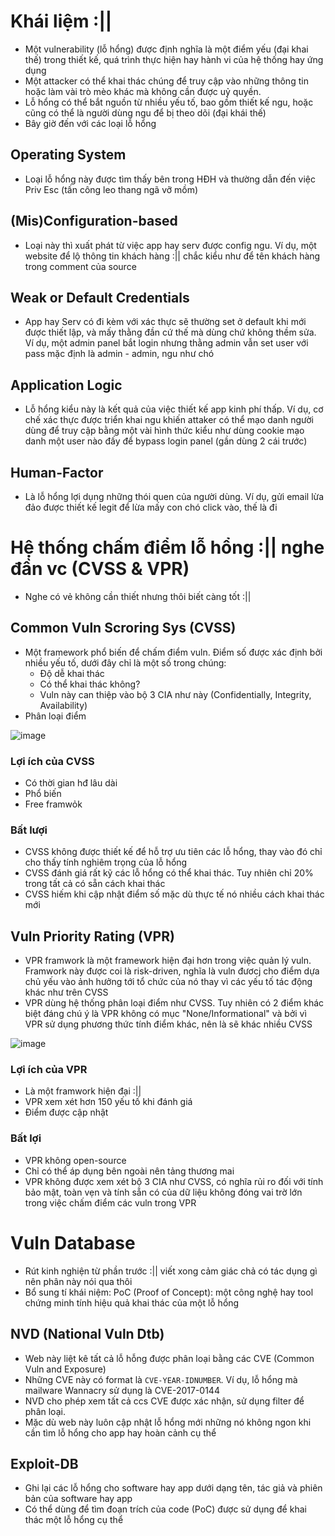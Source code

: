 # Khái liệm :||
- Một vulnerability (lỗ hổng) được định nghĩa là một điểm yếu (đại khai thế) trong thiết kế, quá trình thực hiện hay hành vi của hệ thống hay ứng dụng
- Một attacker có thể khai thác chúng để truy cập vào những thông tin hoặc làm vài trò mèo khác mà không cần được uỷ quyền.
- Lỗ hổng có thể bắt nguồn từ nhiều yếu tố, bao gồm thiết kế ngu, hoặc cũng có thể là người dùng ngu để bị theo dõi (đại khái thế)
- Bây giờ đến với các loại lỗ hổng
## Operating System
- Loại lỗ hổng này được tìm thấy bên trong HĐH và thường dẫn đến việc Priv Esc (tấn công leo thang ngã vỡ mồm)
## (Mis)Configuration-based
- Loại này thì xuất phát từ việc app hay serv được config ngu. Ví dụ, một website để lộ thông tin khách hàng :|| chắc kiểu như để tên khách hàng trong comment của source
## Weak or Default Credentials
- App hay Serv có đi kèm với xác thực sẽ thường set ở default khi mới được thiết lập, và mấy thằng đần cứ thế mà dùng chứ không thềm sửa. Ví dụ, một admin panel bắt login nhưng thằng admin vẫn set user với pass mặc định là admin - admin, ngu như chó
## Application Logic
- Lỗ hổng kiểu này là kết quả của việc thiết kế app kinh phí thấp. Ví dụ, cơ chế xác thực được triển khai ngu khiến attaker có thể mạo danh người dùng để truy cập bằng một vài hình thức kiểu như dùng cookie mạo danh một user nào đấy để bypass login panel (gần dùng 2 cái trước)
## Human-Factor
- Là lỗ hổng lợi dụng những thói quen của người dùng. Ví dụ, gửi email lừa đảo được thiết kế legit để lừa mấy con chó click vào, thế là đi

# Hệ thống chấm điểm lỗ hổng :|| nghe đần vc (CVSS & VPR)
- Nghe có vẻ không cần thiết nhưng thôi biết càng tốt :||
## Common Vuln Scroring Sys (CVSS)
- Một framework phổ biến để chấm điểm vuln. Điểm số được xác định bởi nhiều yếu tố, dưới đây chỉ là một số trong chúng:
  - Độ dễ khai thác
  - Có thể khai thác không?
  - Vuln này can thiệp vào bộ 3 CIA như này (Confidentially, Integrity, Availability)
- Phân loại điểm

![image](https://github.com/Myozz/Web_Applications/assets/94811005/c50db261-31c5-460a-a9d3-c281b88ccc13)
### Lợi ích của CVSS
- Có thời gian hđ lâu dài
- Phổ biến
- Free framwỏk
### Bất lượi
- CVSS không được thiết kế để hỗ trợ ưu tiên các lỗ hổng, thay vào đó chỉ cho thấy tính nghiêm trọng của lỗ hổng
- CVSS đánh giá rất kỹ các lỗ hổng có thể khai thác. Tuy nhiên chỉ 20% trong tất cả có sẵn cách khai thác
- CVSS hiếm khi cập nhật điểm số mặc dù thực tế nó nhiều cách khai thác mới

## Vuln Priority Rating (VPR)
- VPR framwork là một framework hiện đại hơn trong việc quản lý vuln. Framwork này được coi là risk-driven, nghĩa là vuln đươcj cho điểm dựa chủ yếu vào ảnh hưởng tới tổ chức của nó thay vì các yếu tố tác động khác như trên CVSS
- VPR dùng hệ thống phân loại điểm như CVSS. Tuy nhiên có 2 điểm khác biệt đáng chú ý là VPR không có mục "None/Informational" và bởi vì VPR sử dụng phương thức tính điểm khác, nên là sẽ khác nhiều CVSS

![image](https://github.com/Myozz/Web_Applications/assets/94811005/64ca9bd3-5626-4ff2-bb62-a8ea9ea94ea6)
### Lợi ích của VPR
- Là một framwork hiện đại :||
- VPR xem xét hơn 150 yếu tố khi đánh giá
- Điểm được cập nhật
### Bất lợi
- VPR không open-source
- Chỉ có thể áp dụng bên ngoài nên tảng thương mai
- VPR không được xem xét bộ 3 CIA như CVSS, có nghĩa rủi ro đối với tính bảo mật, toàn vẹn và tính sẵn có của dữ liệu không đóng vai trờ lớn trong việc chấm điểm các vuln trong VPR

# Vuln Database
- Rút kinh nghiện từ phần trước :|| viết xong cảm giác chả có tác dụng gì nên phân này nói qua thôi
- Bổ sung tí khái niệm: PoC (Proof of Concept): một công nghệ hay tool chứng minh tính hiệu quả khai thác của một lỗ hổng
## NVD (National Vuln Dtb) 
- Web này liệt kê tất cả lỗ hỗng được phân loại bằng các CVE (Common Vuln and Exposure)
- Những CVE này có format là ```CVE-YEAR-IDNUMBER```. Ví dụ, lỗ hổng mà mailware Wannacry sử dụng là CVE-2017-0144
- NVD cho phép xem tất cả ccs CVE được xác nhận, sử dụng filter để phân loại.
- Mặc dù web này luôn cập nhật lỗ hổng mới những nó không ngon khi cần tìm lỗ hổng cho app hay hoàn cảnh cụ thể
## Exploit-DB
- Ghi lại các lỗ hổng cho software hay app dưới dạng tên, tác giả và phiên bản của software hay app
- Có thể dùng để tìm đoạn trích của code (PoC) được sử dụng để khai thác một lỗ hổng cụ thể
